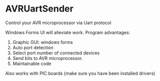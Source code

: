 # AVRUartSender

Control your AVR microprocessor via Uart protocol

Windows Forms UI will alleviate work.
Program advantages:

1. Graphic GUI: windows forms
2. Auto port detection
3. Select port number of connected devices
4. Send bits to AVR microprocessor.
5. Maintainable code

Also works with PIC boards (make sure you have been installed drivers)
